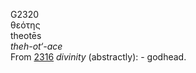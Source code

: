 <body>
  <p>G2320<br>  θεότης  <br> theotēs  <br><i>theh-ot‘-ace </i><br>From <a href="g2316.htm">2316</a>  <i>divinity</i> (abstractly): - godhead.<br></p>
 </body>